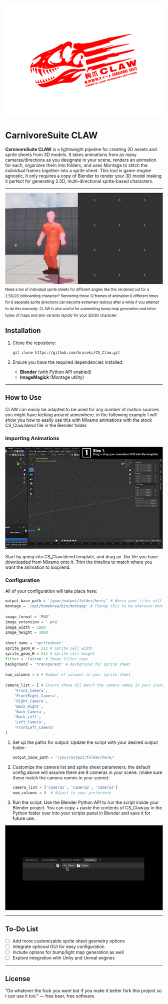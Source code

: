  ![CarnivoreSuite CLAW](./Resources/CLAW3.png "CarnivoreSuite CLAW")
# CarnivoreSuite CLAW

**CarnivoreSuite CLAW** is a lightweight pipeline for creating 2D assets and sprite sheets from 3D models. It takes animations from as many cameras/directions as you designate in your scene, renders an animation for each, organizes them into folders, and uses Montage to stitch the individual frames together into a sprite sheet. This tool is game-engine agnostic, it only requires a copy of Blender to render your 3D model making it perfect for generating 2.5D, multi-directional sprite-based characters.

---

 ![8-sided character](./Resources/8-sided.gif "8-sided character example")
 <sub>Need a ton of individual sprite sheets for different angles like this rendered out for a 2.5D/2D billboarding character? Rendering those 12 frames of animation 8 different times for 8 separate sprite directions can become extremely tedious after a while if you attempt to do this manually. CLAW is also useful for automating bump map generation and other types of maps and skin variants rapidly for your 2D/3D character.</sub>

## Installation

1. Clone the repository:
    ```bash
    git clone https://github.com/bruceki/CS_Claw.git
    ```

2. Ensure you have the required dependencies installed:
    - **Blender** (with Python API enabled)
    - **ImageMagick** (Montage utility)

---

## How to Use

CLAW can easily be adapted to be used for any number of motion sources you might have kicking around somewhere. in the following example I will show you how to easily use this with Mixamo animations with the stock CS_Claw.blend file in the Blender folder.

### Importing Animations

![Tutorial steps 1 and 2](./Resources/steps1and2.gif "Tutorial steps 1 and 2")
    
Start by going into CS_Claw.blend template, and drag an .fbx file you have downloaded from Mixamo onto it.
Trim the timeline to match where you want the animation to loop/end.


### Configuration
All of your configuration will take place here:
```python
output_base_path = '/your/output/folder/here/' # Where your files will be put
montage = '/opt/homebrew/bin/montage' # Change this to be wherever montage is. use which montage if you are on *nix

image_format = 'PNG'
image_extension = '.png'
image_width = 1920
image_height = 1080

sheet_name = 'spritesheet'
sprite_geom_W = 512 # Sprite cell width
sprite_geom_H = 512 # Sprite cell height
filter = 'Catrom' # Image filter type
background = 'transparent' # background for sprite sheet

num_columns = 6 # Number of columns in your sprite sheet

camera_list = [ # Ensure these all match the camera names in your scene
    'Front_Camera', 
    'FrontRight_Camera', 
    'Right_Camera', 
    'Back_Right', 
    'Back_Camera', 
    'Back_Left', 
    'Left_Camera', 
    'FrontLeft_Camera'
]
```


1. Set up the paths for output:
   Update the script with your desired output folder:
   ```python
   output_base_path = '/your/output/folder/here/'
   ```

2. Customize the camera list and sprite sheet parameters, the default config above will assume there are 8 cameras in your scene. (make sure these match the camera names in your scene):
   ```python
   camera_list = ['Camera1', 'Camera2', 'Camera3']
   num_columns = 6  # Adjust to your preference
   ```

3. Run the script:
   Use the Blender Python API to run the script inside your Blender project. You can copy + paste the contents of CS_Claw.py in the Python folder over into your scripts panel in Blender and save it for future use.

![Files being generated](./Resources/end.gif "Files being generated")

---


## To-Do List

- [ ] Add more customizable sprite sheet geometry options
- [ ] Integrate optional GUI for easy configuration
- [ ] Include options for bump/light map generation as well
- [ ] Explore integration with Unity and Unreal engines

---

## License

"Do whatever the fuck you want but if you make it better fork this project so I can use it too." — free beer, free software.
